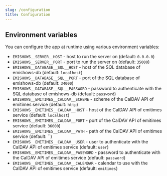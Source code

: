 ```yaml
---
slug: /configuration
title: Configuration
---
```


## Environment variables

You can configure the app at runtime using various environment variables:

- `EMISHOWS__SERVER__HOST` -
  host to run the server on
  (default: `0.0.0.0`)
- `EMISHOWS__SERVER__PORT` -
  port to run the server on
  (default: `35000`)
- `EMISHOWS__DATABASE__SQL__HOST` -
  host of the SQL database of emishows-db
  (default: `localhost`)
- `EMISHOWS__DATABASE__SQL__PORT` -
  port of the SQL database of emishows-db
  (default: `34000`)
- `EMISHOWS__DATABASE__SQL__PASSWORD` -
  password to authenticate with the SQL database of emishows-db
  (default: `password`)
- `EMISHOWS__EMITIMES__CALDAV__SCHEME` -
  scheme of the CalDAV API of emitimes service
  (default: `http`)
- `EMISHOWS__EMITIMES__CALDAV__HOST` -
  host of the CalDAV API of emitimes service
  (default: `localhost`)
- `EMISHOWS__EMITIMES__CALDAV__PORT` -
  port of the CalDAV API of emitimes service
  (default: `36000`)
- `EMISHOWS__EMITIMES__CALDAV__PATH` -
  path of the CalDAV API of emitimes service
  (default: ``)
- `EMISHOWS__EMITIMES__CALDAV__USER` -
  user to authenticate with the CalDAV API of emitimes service
  (default: `user`)
- `EMISHOWS__EMITIMES__CALDAV__PASSWORD` -
  password to authenticate with the CalDAV API of emitimes service
  (default: `password`)
- `EMISHOWS__EMITIMES__CALDAV__CALENDAR` -
  calendar to use with the CalDAV API of emitimes service
  (default: `emitimes`)
